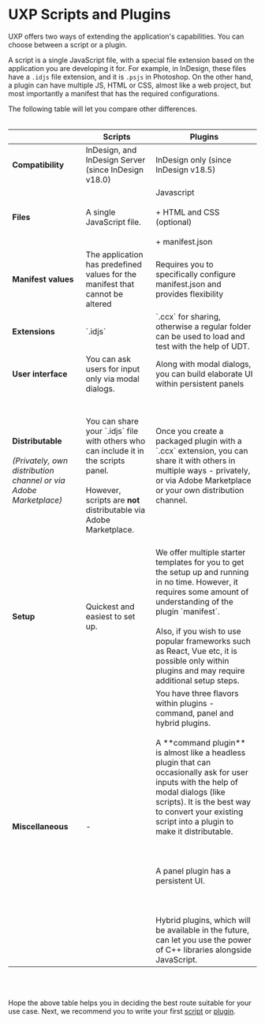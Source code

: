 # UXP Scripts and Plugins

UXP offers two ways of extending the application's capabilities. You can choose between a script or a plugin. 

A script is a single JavaScript file, with a special file extension based on the application you are developing it for. For example, in InDesign, these files have a `.idjs` file extension, and it is `.psjs` in Photoshop. On the other hand, a plugin can have multiple JS, HTML or CSS, almost like a web project, but most importantly a manifest that has the required configurations.

The following table will let you compare other differences. <br></br>

<table columnWidths="20,40,40">
    <thead>
        <tr>
            <th></th>
            <th>Scripts</th>
            <th>Plugins</th>
        </tr>
    </thead>
    <tbody>
        <tr>
            <td><b>Compatibility</b></td>
            <td>InDesign, and InDesign Server (since InDesign v18.0)</td>
            <td>InDesign only (since InDesign v18.5)</td>
        </tr>
        <tr>
            <td><b>Files</b></td>
            <td>A single JavaScript file.</td>
            <td>
                Javascript <br></br>
                + HTML and CSS (optional) <br></br>
                + manifest.json</td>
        </tr>
        <tr>
            <td><b>Manifest values</b></td>
            <td>The application has predefined values for the manifest that cannot be altered</td>
            <td>Requires you to specifically configure manifest.json and provides flexibility</td>
        </tr>
        <tr>
            <td><b>Extensions</b></td>
            <td>`.idjs`</td>
            <td>`.ccx` for sharing, otherwise a regular folder can be used to load and test with the help of UDT.</td>
        </tr>
        <tr>
            <td><b>User interface</b></td>
            <td>You can ask users for input only via modal dialogs.</td>
            <td>Along with modal dialogs, you can build elaborate UI within persistent panels</td>
        </tr>
        <tr>
            <td><b>Distributable</b> <br></br>
                <i>(Privately, own distribution channel or via Adobe Marketplace)</i> 
            </td>
            <td> <br></br>
                You can share your `.idjs` file with others who can include it in the scripts panel. <br></br>
                However, scripts are <b>not</b> distributable via Adobe Marketplace.<br></br></td>
            <td>
                Once you create a packaged plugin with a `.ccx` extension, you can share it with others in multiple ways - privately, or via Adobe Marketplace or your own distribution channel.<br></br>
                </td>
        </tr>
        <tr>
            <td><b>Setup</b></td>
            <td>Quickest and easiest to set up.</td>
            <td>We offer multiple starter templates for you to get the setup up and running in no time. However, it requires some amount of understanding of the plugin `manifest`. <br></br>
            Also, if you wish to use popular frameworks such as React, Vue etc, it is possible only within plugins and may require additional setup steps. </td>
        </tr>
        <tr>
            <td><b>Miscellaneous</b></td>
            <td>-</td>
            <td>
                You have three flavors within plugins - command, panel and hybrid plugins. <br></br>
                A **command plugin** is almost like a headless plugin that can occasionally ask for user inputs with the help of modal dialogs (like scripts). It is the best way to convert your existing script into a plugin to make it distributable. <br></br><br></br>
                A panel plugin has a persistent UI. <br></br><br></br>
                Hybrid plugins, which will be available in the future, can let you use the power of C++ libraries alongside JavaScript.</td>
        </tr>
    </tbody>
</table>

<br></br>

Hope the above table helps you in deciding the best route suitable for your use case. Next, we recommend you to write your first [script](../../scripts/getting-started) or [plugin](../../plugins/getting-started).
